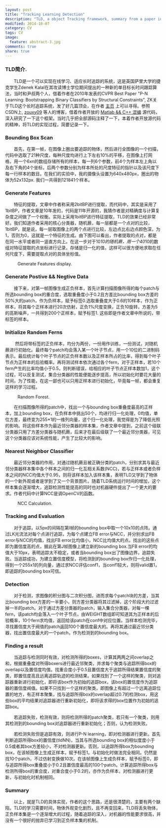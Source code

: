 ```yaml
---
layout: post
title: "Tracking Learning Detection"
description: "TLD, a object Tracking framework, summary from a paper in computer version."
modified: 2014-10-07
category: CV
tags: CV
image:
  feature: abstract-3.jpg
comments: true
share: true
---
```


### TLD简介.
&emsp;&emsp;TLD是一个可以实现在线学习、适应长时追踪的系统，这是英国萨里大学的捷克学生Zdenek Kalal在其攻读博士学位期间提出的一种新的单目标长时间跟踪算法，当时和尹叔两个人，借着作者在2010年发表的CVPR Best Paper "P-N Learning: Bootstrapping Binary Classifiers by Structural Constraints", ZK关于TLD这个长时追踪系统，发了好几篇顶会，在作者 [主页](http://personal.ee.surrey.ac.uk/Personal/Z.Kalal/) 上可以寻得。参照CSDN上, [zouxy09](http://blog.csdn.net/zouxy09/article/details/7893011) 等人的博客，借着作者开放的 [Matlab && C++ 混编](https://github.com/zk00006/OpenTLD) 源代码，深入研究了一下这个框架。当时几乎把全部源码注释了一下，本着作者开放源代码的精神，将TLD的实现过程，简要记录一下。

### Bounding Box Scan
&emsp;&emsp;首先，在第一帧，在图像上圈出要追踪的物体，然后进行全图像的一个扫描，代码中选取了21种尺度，每种尺度均进行上下左右10%的平移，在图像上打网格，用一个6xn的数组存储所有的样本，每一列6个参数，前4个为样本左上角以及右下角的4个坐标，后两个参数分别为样本所处的尺度特征的指针以及该尺度下每一行样本的数目。在我们的实验中，我的摄像头设置为640x480px，圈出的物体为52x132px. 我们一共得到121841个样本。

### Generate Features
&emsp;&emsp;特征的提取，文章中作者称采用2bitBP进行提取，而代码中，其实是采用了1bitBP，作者文章是10年发的，代码是11年开源的，我猜作者是对精确度与计算复杂度之间做了一个权衡。实际上采用1bitBP进行特征提取，TLD的效果已经非常好。我们知道作者采用的核心分类器，随机蕨，每一层都是一个点对的比较，1bitBP，就是说，每一层取图像上的两个点进行比较，左边点比右边点颜色深，为1，否则为0，这就是一个特征的生成。由下图可以看出，作者提取的点对，都是在同一水平或者同一竖直方向上。在这一步对于10*10的随机蕨，用一个40*10的数组对特征提取的点坐标进行记录，存储是归一化的值，这样可以很方便地求取在任何尺度下，需要提取点对的具体坐标值。
<figure>
	<img src="http://mhs-blog.qiniudn.com/gene_f.png" alt="">
	<figcaption>Generate Features display.</figcaption>
</figure>

### Generate Postive && Negtive Data
&emsp;&emsp;接下来，对第一帧图像生成正负样本，首先计算扫描图像所得的每个patch与所选bounding box的重合度，选取重叠度小于0.2且方差比bounding box方差的50\%大的patch，作为负样本，赋予标签0.选取重叠度大于0.6的10样本，作为正样本，将其每个正样本进行20次仿射，正负1\%尺度变换，正负10旋转，方差为5的高斯噪声，一共得到200个正样本，赋予标签1. 这些即是作者文章中所说的，带标签的样本。

### Initialize Random Ferns
&emsp; &emsp;然后将带标签的正负样本，均分为两份，一份用作训练，一份测试，对随机蕨进行初始化。最终每个patch均会落入某一个叶子节点，用一个10位的二进制码表示。最后统计每个叶子节点的正负样本数以及正样本所占的比率，得到每个叶子节点为正样本的后验概率。再将测试样本依次通过各个fern，对于正样本，若10个fern产生的比率均值小于0.5，则判断错误，给相应的叶子节点正样本数加1，这个过程，可以反复测试，集合分类器的性能便能逐步提高，所以初始化时要花大量的时间，为了性能，在这一部也可以只用正样本进行初始化，毕竟每一帧，都会重复这样的学习过程。
<figure>
	<img src="http://mhs-blog.qiniudn.com/random_forest.png" alt="">
	<figcaption>Random Forest.</figcaption>
</figure>

&emsp;&emsp;在扫描图像所得的patch中，找出一个与bounding box重叠度最高的正样本，加上bounding box，在负样本中挑出50个，均进行归一化处理，0均值，单位方差，最终变为255*1的一维列向量，这个归一化处理，我觉得是为了降低光照的影响。将这些样本作为最近邻分类器的样本集，作者文章中提到，之前这个级联分类器只用了方差分类器与随机蕨，后来才在最后级联了一个最近邻分类器，可见这个分类器应该对系统性能，产生了比较大的影响。

### Nearest Neighbor Classifier
&emsp;&emsp;最近邻分类器的作用，对通过随机蕨且被正确分类的patch，分别求其与最近邻分类器样本集中各个样本之间的归一化互相关系数(NCC)，若与正样本或者负样本之间的NCC均值大于0.95，则将该样本加入该样本集，表明TLD又学到了物体的一个新外观或者是学到了又一个背景图片。随着TLD系统运行时间的增加，这个样本集会逐渐增大，追踪检测性能提高的同时也对机器硬件提出了一个更大的要求。作者代码中计算NCC是调OpenCV的函数。
<figure>
	<img src="http://mhs-blog.qiniudn.com/ncc.png" alt="">
	<figcaption>NCC Calculation.</figcaption>
</figure>

### Tracking and Evaluation
&emsp;&emsp;对于追踪，以5px的间隔在第I帧的bounding box中取一个10x10的点阵。通过LK光流法对每个点进行追踪，为每个点建立FB error与NCC，并分别求出FB error与NCC的均值，找出FB error比均值小，NCC比均值大的点。找出的这些点即为置信度高的点，据此在第J帧图像上建立新的bounding box.当FB error的均值大于10px，表明追踪太不稳定，或者当bounding box出了图像边界，追踪失败。当追踪成功，为建立置信度模型，将检测到的bounding box作归一化处理，得到一个255x1的列向量，通过求NCC评估conf1，当conf1较大，则将valid置1，即追踪的bounding box可信。

### Detection
&emsp;&emsp;对于检测，求图像的积分图与二次积分图，进而求每个patch块的方差，当其比bounding box方差的一半要小，则方差分类器将其过滤掉，这个阶段大约过滤掉一半的patch。对于通过方差分类器的patch，输入集合分类器，对每一棵fern，该patch均会落入一个叶子节点，由WEIGHT数组即可知道其为正样本的后验概率，10个fern求均值，返回给该patch在conf中对应位置。当样本检测完毕，寻找置信度大于阀值的patch返回100个置信度最大的。再将其通过最近邻分类器，找出置信度最大的一个patch，作为检测到的bounding box。

### Finding a result  
&emsp;&emsp;当追踪与检测同时有效，对检测所得的boxes，计算其两两之间overlap之和，根据重叠度对所得boxers进行最近邻聚类，并求每个聚类与追踪所得box的overlap以及置信度均值。找重合度小于0.5且置信度大于追踪所得结果置信度的聚类，即置信度高且远离追踪轨迹的检测结果。如果找到了一个这样的聚类，则对追踪器重新进行初始化，即将该box作为初始的追踪box，该box的置信度作为追踪器的置信度阀值。如果不只找到一个这样的聚类，即图像上有超过一个远离追踪位置的地方，有正样本聚集，找与追踪所得box的overlap超过0.7的检测box，用这些box的平均结果对追踪器进行重新初始化，即将该求得的box位置作为初始的追踪box。

&emsp;&emsp;若追踪失败，检测有效，则将检测所得的patch聚类，若只有一个聚类，则用其检测到的bounding box对追踪器进行重新初始化；否则，认为检测失败。

&emsp;&emsp;若检测失败但是追踪有效，则进行P-N learning，即对检测器进行更新。首先判断追踪所得box的置信度(tldNN)，当其与所选bounding box的相似度度小于0.5或者其box方差较小，不对检测器更新。否则，以追踪所得box为bounding box，在该帧图像上生成正样本，赋予标签1。与初始化时做法完全相同。仍然是找10个patch，不过仿射变换做10次。在该帧图像上生成负样本，赋予标签0，即与追踪所得box重叠度小于0.2且置信度最高的100个patch。计算追踪所得box与检测所得box的重合度，对重合度小于0.2的，亦作为负样本，对检测器进行更新，与初始化时机制相同。

### Summary
&emsp;&emsp;以上，就是TLD的具体实现，作者的这个思路，还是很清楚的，主要有两个缺陷，TLD的学习需要时间，物体外观变化剧烈，且不再变回来，TLD将丢失物体，正负样本集是一个逐渐增大的过程，随着追踪的深入，对机器的性能要求很高，并没有一个很好的抛弃已学习到正负样本集的机制。
